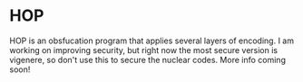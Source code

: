 # HOP
HOP is an obsfucation program that applies several layers of encoding. I am working on improving security, but right now the most secure version is vigenere, so don't use this to secure the nuclear codes.
More info coming soon!
